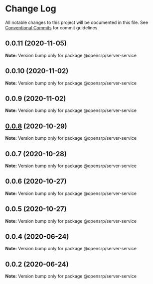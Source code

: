 # Change Log

All notable changes to this project will be documented in this file.
See [Conventional Commits](https://conventionalcommits.org) for commit guidelines.

## 0.0.11 (2020-11-05)

**Note:** Version bump only for package @opensrp/server-service





## 0.0.10 (2020-11-02)

**Note:** Version bump only for package @opensrp/server-service

## 0.0.9 (2020-11-02)

**Note:** Version bump only for package @opensrp/server-service

## [0.0.8](https://github.com/OpenSRP/web/compare/@opensrp/server-service@0.0.7...@opensrp/server-service@0.0.8) (2020-10-29)

**Note:** Version bump only for package @opensrp/server-service

## 0.0.7 (2020-10-28)

**Note:** Version bump only for package @opensrp/server-service

## 0.0.6 (2020-10-27)

**Note:** Version bump only for package @opensrp/server-service

## 0.0.5 (2020-10-27)

**Note:** Version bump only for package @opensrp/server-service

## 0.0.4 (2020-06-24)

**Note:** Version bump only for package @opensrp/server-service

## 0.0.2 (2020-06-24)

**Note:** Version bump only for package @opensrp/server-service
